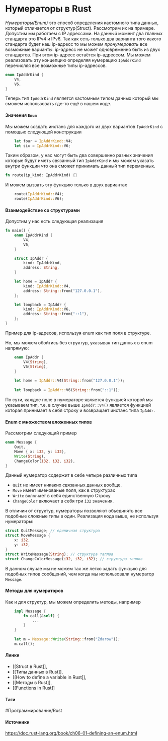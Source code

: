 # Нумераторы в Rust
*Нумераторы(Enum)* это способ определения кастомного типа данных, который отличается от структур(Struct). 
Рассмотрим их на примере. Допустим мы работаем с IP адрессами. На данный момент два главных стандарта это IPv4 и IPv6. Так как есть только два варианта того какого стандарта будет наш ip-адресс то мы можем *пронумеровать* все возможные варианты. ip-адресс не может одновременно быть из двух стандартов. При этом ip-адресс остаётся ip-адрессом.
Мы можем реализовать эту концепцию определяя нумерацию `IpAddrKind` перечисляя все возможные типы ip-адрессов.
```rust
enum IpAddrKind {
	V4,
	V6,
}
```
Теперь тип `IpAddrKind` является кастомным типом данных который мы сможем использовать где-то ещё в нашем коде.
#### Значения `Enum`
Мы можем создать инстанс для каждого из двух вариантов `IpAddrKind` с помощью следующей конструкции
```rust
	let four = IpAddrKind::V4;
	let six = IpAddrKind::V6;
```

Таким образом, у нас могут быть два совершенно разных значения которые будут иметь связанный тип `IpAddrKind` и мы можем указать внутри функции что она сможет принимать данный тип переменных.
```rust
fn route(ip_kind: IpAddrKind) {}
```

И можем вызвать эту функцию только в двух вариантах
```rust
	route(IpAddrKind::V4);
	route(IpAddrKind::V6);
```
#### Взаимодействие со структурами
Допустим у нас есть следующая реализация 
```rust
fn main() {
    enum IpAddrKind {
        V4,
        V6,
    }

    struct IpAddr {
        kind: IpAddrKind,
        address: String,
    }

    let home = IpAddr {
        kind: IpAddrKind::V4,
        address: String::from("127.0.0.1"),
    };

    let loopback = IpAddr {
        kind: IpAddrKind::V6,
        address: String::from("::1"),
    };
}

```

Пример для ip-адресов, используя enum как тип поля в структуре.

Но, мы можем обойтись без структур, указывая тип данных в enum напрямую:
```rust
	enum IpAddr {
		V4(String),
		V6(String),
	}
	
	let home = IpAddr::V4(String::from("127.0.0.1"));
	
	let loopback = IpAddr::V6(String::from("::1"));
```

По сути, каждое поле в нумераторе является функцией которой мы указываем тип, т.е. в случае выше `IpAddr::V4()` является функцией которая принимает в себя строку и возвращает инстанс типа `IpAddr`.

#### Enum с множеством вложенных типов
Рассмотрим следующий пример
```rust
enum Message {
	Quit,
	Move { x: i32, y: i32},
	Write(String),
	ChangeColor(i32, i32, i32),
}
```
Данный нумератор содержит в себе четыре различных типа
- `Quit` не имеет никаких связанных данных вообще.
- `Move` имеет именованые поля, как в структурах
- `Write` включает в себя единственную Строку
- `ChangeColor` включает в себя три `i32` значения.

В отличии от структур, нумераторы позволяют обьединять все подобные сложные типы в один. Реализация кода выше, не используя нумераторы:

```rust
struct QuitMessage; // единичная структура
struct MoveMessage {
    x: i32,
    y: i32,
}
struct WriteMessage(String); // структура таплов
struct ChangeColorMessage(i32, i32, i32); // структура таплов
```

В данном случае мы не можем так же легко задать функцию для подобных типов сообщений, чем когда мы использовали нумератор `Message`.

#### Методы для нумераторов
Как и для структур, мы можем определить методы, например
```rust
	impl Message {
		fn call(&self) {
			...
		}
	}
	
	let m = Message::Write(String::from("Zdarow"));
	m.call();
```
#### Линки
- [[Struct в Rust]],
- [[Типы данных в Rust]],
- [[How to define a variable in Rust]],
- [[Методы в Rust]],
- [[Functions in Rust]]
#### Тэги
 #Программирование/Rust 
#### Источники
 https://doc.rust-lang.org/book/ch06-01-defining-an-enum.html